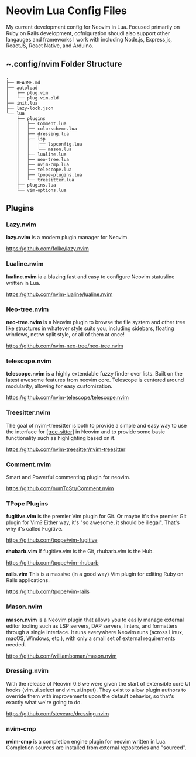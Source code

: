 # Neovim Lua Config Files

My current development config for Neovim in Lua. Focused primarily on Ruby on Rails development, cofniguration shoudl also support other langauges and frameworks I work with including Node.js, Express,js, ReactJS, React Native, and Arduino.

## ~.config/nvim Folder Structure

```
.
├── README.md
├── autoload
│   ├── plug.vim
│   └── plug.vim.old
├── init.lua
├── lazy-lock.json
└── lua
    ├── plugins
    │   ├── Comment.lua
    │   ├── colorscheme.lua
    │   ├── dressing.lua
    │   ├── lsp
    │   │   ├── lspconfig.lua
    │   │   └── mason.lua
    │   ├── lualine.lua
    │   ├── neo-tree.lua
    │   ├── nvim-cmp.lua
    │   ├── telescope.lua
    │   ├── tpope-plugins.lua
    │   └── treesitter.lua
    ├── plugins.lua
    └── vim-options.lua 
```



## Plugins

### Lazy.nvim
**lazy.nvim** is a modern plugin manager for Neovim.

https://github.com/folke/lazy.nvim

### Lualine.nvim
 **lualine.nvim** ia a blazing fast and easy to configure Neovim statusline written in Lua.

https://github.com/nvim-lualine/lualine.nvim

### Neo-tree.nvim
**neo-tree.nvim** is a Neovim plugin to browse the file system and other tree like structures in whatever style suits you, including sidebars, floating windows, netrw split style, or all of them at once!

https://github.com/nvim-neo-tree/neo-tree.nvim

### telescope.nvim
**telescope.nvim** is a highly extendable fuzzy finder over lists. Built on the latest awesome features from neovim core. Telescope is centered around modularity, allowing for easy customization.

https://github.com/nvim-telescope/telescope.nvim

### Treesitter.nvim
The goal of nvim-treesitter is both to provide a simple and easy way to use the interface for [[tree-sitter]](https://github.com/tree-sitter/tree-sitter) in Neovim and to provide some basic functionality such as highlighting based on it.

https://github.com/nvim-treesitter/nvim-treesitter

### Comment.nvim
Smart and Powerful commenting plugin for neovim. 

https://github.com/numToStr/Comment.nvim

### TPope Plugins

**fugitive.vim** is the premier Vim plugin for Git. Or maybe it's the premier Git plugin for Vim? Either way, it's "so awesome, it should be illegal". That's why it's called Fugitive.

https://github.com/tpope/vim-fugitive

**rhubarb.vim** If fugitive.vim is the Git, rhubarb.vim is the Hub.

https://github.com/tpope/vim-rhubarb

**rails.vim** This is a massive (in a good way) Vim plugin for editing Ruby on Rails applications.

https://github.com/tpope/vim-rails

### Mason.nvim
**mason.nvim** is a Neovim plugin that allows you to easily manage external editor tooling such as LSP servers, DAP servers, linters, and formatters through a single interface. It runs everywhere Neovim runs (across Linux, macOS, Windows, etc.), with only a small set of external requirements needed.

https://github.com/williamboman/mason.nvim

### Dressing.nvim
With the release of Neovim 0.6 we were given the start of extensible core UI hooks (vim.ui.select and vim.ui.input). They exist to allow plugin authors to override them with improvements upon the default behavior, so that's exactly what we're going to do.

https://github.com/stevearc/dressing.nvim

### nvim-cmp
**nvim-cmp** is a completion engine plugin for neovim written in Lua. Completion sources are installed from external repositories and "sourced".



